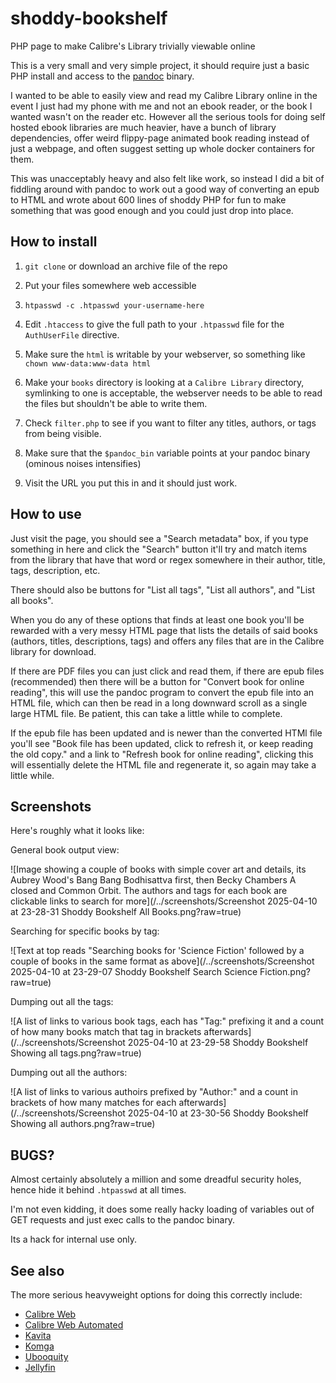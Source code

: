 # shoddy-bookshelf
PHP page to make Calibre's Library trivially viewable online

This is a very small and very simple project, it should require just a basic PHP install and access to the [pandoc](https://pandoc.org/) binary.

I wanted to be able to easily view and read my Calibre Library online
in the event I just had my phone with me and not an ebook reader, or
the book I wanted wasn't on the reader etc.  However all the serious
tools for doing self hosted ebook libraries are much heavier, have a
bunch of library dependencies, offer weird flippy-page animated book
reading instead of just a webpage, and often suggest setting up whole
docker containers for them.

This was unacceptably heavy and also felt like work, so instead I did
a bit of fiddling around with pandoc to work out a good way of
converting an epub to HTML and wrote about 600 lines of shoddy PHP for
fun to make something that was good enough and you could just drop
into place.

## How to install

1. `git clone` or download an archive file of the repo

2. Put your files somewhere web accessible

3. `htpasswd -c .htpasswd your-username-here`

4. Edit `.htaccess` to give the full path to your `.htpasswd` file for the `AuthUserFile` directive.

5. Make sure the `html` is writable by your webserver, so something like `chown www-data:www-data html`

6. Make your `books` directory is looking at a `Calibre Library` directory, symlinking to one is acceptable, the webserver needs to be able to read the files but shouldn't be able to write them.

7. Check `filter.php` to see if you want to filter any titles, authors, or tags from being visible.

8. Make sure that the `$pandoc_bin` variable points at your pandoc binary (ominous noises intensifies)

8. Visit the URL you put this in and it should just work.

## How to use

Just visit the page, you should see a "Search metadata" box, if you type something in here and click the "Search" button it'll try and match items from the library that have that word or regex somewhere in their author, title, tags, description, etc.

There should also be buttons for "List all tags", "List all authors", and "List all books".

When you do any of these options that finds at least one book you'll be rewarded with a very messy HTML page that lists the details of said books (authors, titles, descriptions, tags) and offers any files that are in the Calibre library for download.

If there are PDF files you can just click and read them, if there are
epub files (recommended) then there will be a button for "Convert book
for online reading", this will use the pandoc program to convert the
epub file into an HTML file, which can then be read in a long downward
scroll as a single large HTML file.  Be patient, this can take a
little while to complete.

If the epub file has been updated and is newer than the converted HTMl
file you'll see "Book file has been updated, click to refresh it, or
keep reading the old copy." and a link to "Refresh book for online
reading", clicking this will essentially delete the HTML file and
regenerate it, so again may take a little while.

## Screenshots

Here's roughly what it looks like:

General book output view:

![Image showing a couple of books with simple cover art and details, its Aubrey Wood's Bang Bang Bodhisattva first, then Becky Chambers A closed and Common Orbit. The authors and tags for each book are clickable links to search for more](/../screenshots/Screenshot 2025-04-10 at 23-28-31 Shoddy Bookshelf All Books.png?raw=true)

Searching for specific books by tag:

![Text at top reads "Searching books for 'Science Fiction' followed by a couple of books in the same format as above](/../screenshots/Screenshot 2025-04-10 at 23-29-07 Shoddy Bookshelf Search Science Fiction.png?raw=true)

Dumping out all the tags:

![A list of links to various book tags, each has "Tag:" prefixing it and a count of how many books match that tag in brackets afterwards](/../screenshots/Screenshot 2025-04-10 at 23-29-58 Shoddy Bookshelf Showing all tags.png?raw=true)

Dumping out all the authors:

![A list of links to various authoirs prefixed by "Author:" and a count in brackets of how many matches for each afterwards](/../screenshots/Screenshot 2025-04-10 at 23-30-56 Shoddy Bookshelf Showing all authors.png?raw=true) 


## BUGS?

Almost certainly absolutely a million and some dreadful security
holes, hence hide it behind `.htpasswd` at all times.

I'm not even kidding, it does some really hacky loading of variables
out of GET requests and just exec calls to the pandoc binary.

Its a hack for internal use only.

## See also

The more serious heavyweight options for doing this correctly include:

* [Calibre Web](https://github.com/janeczku/calibre-web)
* [Calibre Web Automated](https://github.com/crocodilestick/Calibre-Web-Automated)
* [Kavita](https://www.kavitareader.com/)
* [Komga](https://komga.org/)
* [Ubooquity](https://vaemendis.net/ubooquity/)
* [Jellyfin](https://jellyfin.org/docs/general/server/media/books/) 

